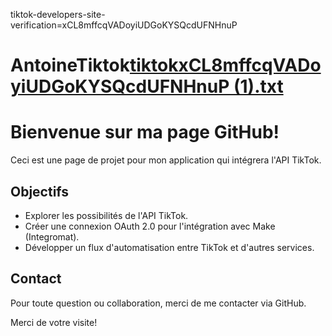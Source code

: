 tiktok-developers-site-verification=xCL8mffcqVADoyiUDGoKYSQcdUFNHnuP

# AntoineTiktok[tiktokxCL8mffcqVADoyiUDGoKYSQcdUFNHnuP (1).txt](https://github.com/AntoineMilonn/AntoineTiktok/files/14310264/tiktokxCL8mffcqVADoyiUDGoKYSQcdUFNHnuP.txt)


# Bienvenue sur ma page GitHub!

Ceci est une page de projet pour mon application qui intégrera l'API TikTok.

## Objectifs

- Explorer les possibilités de l'API TikTok.
- Créer une connexion OAuth 2.0 pour l'intégration avec Make (Integromat).
- Développer un flux d'automatisation entre TikTok et d'autres services.

## Contact

Pour toute question ou collaboration, merci de me contacter via GitHub.

Merci de votre visite!

